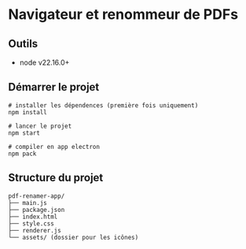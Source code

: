 # Navigateur et renommeur de PDFs

## Outils
- node v22.16.0+

## Démarrer le projet
```
# installer les dépendences (première fois uniquement)
npm install

# lancer le projet
npm start

# compiler en app electron
npm pack
```

## Structure du projet
```
pdf-renamer-app/
├── main.js
├── package.json
├── index.html
├── style.css
├── renderer.js
└── assets/ (dossier pour les icônes)
```